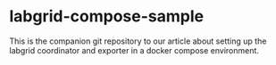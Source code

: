 # labgrid-compose-sample

This is the companion git repository to our article about setting up the labgrid coordinator and exporter in a docker compose environment.
